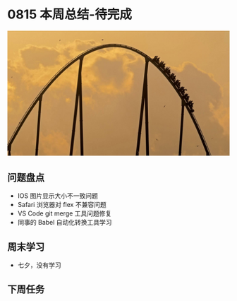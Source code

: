 
# 0815 本周总结-待完成

![](./bg-imgs/0815.jpg)

## 问题盘点

- IOS 图片显示大小不一致问题
- Safari 浏览器对 flex 不兼容问题
- VS Code git merge 工具问题修复
- 同事的 Babel 自动化转换工具学习



## 周末学习

- 七夕，没有学习

## 下周任务

